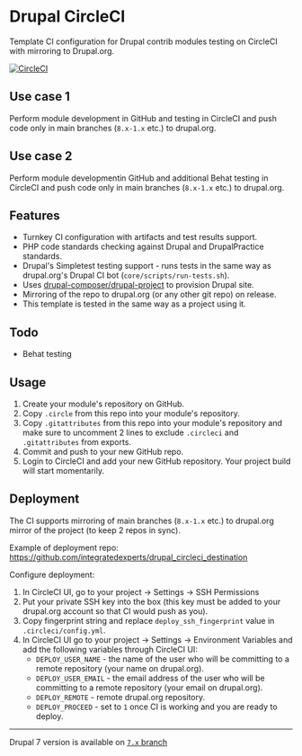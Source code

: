 # Drupal CircleCI
Template CI configuration for Drupal contrib modules testing on CircleCI
with mirroring to Drupal.org. 

[![CircleCI](https://circleci.com/gh/integratedexperts/drupal_circleci.svg?style=shield)](https://circleci.com/gh/integratedexperts/drupal_circleci)

## Use case 1
Perform module development in GitHub and testing in CircleCI and push code only 
in main branches (`8.x-1.x` etc.) to drupal.org.

## Use case 2
Perform module developmentin GitHub and additional Behat testing in CircleCI 
and push code only in main branches (`8.x-1.x` etc.) to drupal.org.

## Features
- Turnkey CI configuration with artifacts and test results support.
- PHP code standards checking against Drupal and DrupalPractice standards.
- Drupal's Simpletest testing support - runs tests in the same way as 
  drupal.org's Drupal CI bot (`core/scripts/run-tests.sh`).
- Uses [drupal-composer/drupal-project](https://github.com/drupal-composer/drupal-project) 
  to provision Drupal site.
- Mirroring of the repo to drupal.org (or any other git repo) on release.  
- This template is tested in the same way as a project using it.

## Todo
- Behat testing    

## Usage
1. Create your module's repository on GitHub.
2. Copy `.circle` from this repo into your module's repository.
3. Copy `.gitattributes` from this repo into your module's repository and make sure 
   to uncomment 2 lines to exclude `.circleci` and `.gitattributes` from exports.
4. Commit and push to your new GitHub repo.
5. Login to CircleCI and add your new GitHub repository. Your project build will 
   start momentarily.
   
## Deployment
The CI supports mirroring of main branches (`8.x-1.x` etc.) to drupal.org mirror 
of the project (to keep 2 repos in sync).

Example of deployment repo: https://github.com/integratedexperts/drupal_circleci_destination

Configure deployment:
1. In CircleCI UI, go to your project -> Settings -> SSH Permissions
2. Put your private SSH key into the box (this key must be added to your 
   drupal.org account so that CI would push as you).  
3. Copy fingerprint string and replace `deploy_ssh_fingerprint` value in 
   `.circleci/config.yml`.
4. In CircleCI UI go to your project -> Settings -> Environment Variables and 
   add the following variables through CircleCI UI:
   - `DEPLOY_USER_NAME` - the name of the user who will be committing to a 
     remote repository (your name on drupal.org).  
   - `DEPLOY_USER_EMAIL` - the email address of the user who will be committing 
     to a remote repository (your email on drupal.org).
   - `DEPLOY_REMOTE` - remote drupal.org repository.
   - `DEPLOY_PROCEED` - set to `1` once CI is working and you are ready to 
     deploy.
        
----
Drupal 7 version is available on [`7.x` branch](https://github.com/integratedexperts/drupal_circleci/tree/7.x)
